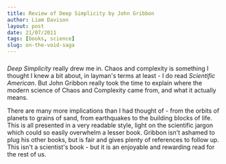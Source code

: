 ```yaml
---
title: Review of Deep Simplicity by John Gribbon
author: Liam Davison
layout: post
date: 21/07/2011
tags: [books, science]
slug: on-the-void-saga
---
```

#####
_Deep Simplicity_ really drew me in. Chaos and complexity is something I thought I knew a bit about, in layman's terms at least - I do read _Scientific American_. But John Gribbon really took the time to explain where the modern science of Chaos and Complexity came from, and what it actually means.

There are many more implications than I had thought of - from the orbits of planets to grains of sand, from earthquakes to the building blocks of life. This is all presented in a very readable style, light on the scientific jargon which could so easily overwhelm a lesser book. Gribbon isn't ashamed to plug his other books, but is fair and gives plenty of references to follow up. This isn't a scientist's book - but it is an enjoyable and rewarding read for the rest of us.